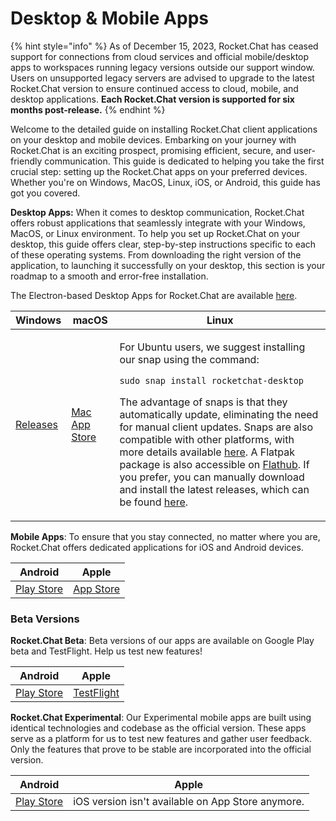 # Desktop & Mobile Apps

{% hint style="info" %}
As of December 15, 2023, Rocket.Chat has ceased support for connections from cloud services and official mobile/desktop apps to workspaces running legacy versions outside our support window. Users on unsupported legacy servers are advised to upgrade to the latest Rocket.Chat version to ensure continued access to cloud, mobile, and desktop applications. **Each Rocket.Chat version is supported for six months post-release.**
{% endhint %}

Welcome to the detailed guide on installing Rocket.Chat client applications on your desktop and mobile devices. Embarking on your journey with Rocket.Chat is an exciting prospect, promising efficient, secure, and user-friendly communication. This guide is dedicated to helping you take the first crucial step: setting up the Rocket.Chat apps on your preferred devices. Whether you're on Windows, MacOS, Linux, iOS, or Android, this guide has got you covered.

**Desktop Apps:** When it comes to desktop communication, Rocket.Chat offers robust applications that seamlessly integrate with your Windows, MacOS, or Linux environment. To help you set up Rocket.Chat on your desktop, this guide offers clear, step-by-step instructions specific to each of these operating systems. From downloading the right version of the application, to launching it successfully on your desktop, this section is your roadmap to a smooth and error-free installation.

The Electron-based Desktop Apps for Rocket.Chat are available [here](https://www.rocket.chat/download-apps).

| Windows                                                                 | macOS                                                                | Linux                                                                                                                                                                                                                                                                                                                                                                                                                                                                                                                                                                                                                                                                                   |
| ----------------------------------------------------------------------- | -------------------------------------------------------------------- | --------------------------------------------------------------------------------------------------------------------------------------------------------------------------------------------------------------------------------------------------------------------------------------------------------------------------------------------------------------------------------------------------------------------------------------------------------------------------------------------------------------------------------------------------------------------------------------------------------------------------------------------------------------------------------------- |
| [Releases](https://github.com/RocketChat/Rocket.Chat.Electron/releases) | [Mac App Store](https://apps.apple.com/app/rocket-chat/id1086818840) | <p>For Ubuntu users, we suggest installing our snap using the command: </p><p><code>sudo snap install rocketchat-desktop</code> </p><p>The advantage of snaps is that they automatically update, eliminating the need for manual client updates. Snaps are also compatible with other platforms, with more details available <a href="https://snapcraft.io/docs/core/install">here</a>. A Flatpak package is also accessible on <a href="https://flathub.org/apps/chat.rocket.RocketChat">Flathub</a>. If you prefer, you can manually download and install the latest releases, which can be found <a href="https://github.com/RocketChat/Rocket.Chat.Electron/releases">here</a>.</p> |

**Mobile Apps**: To ensure that you stay connected, no matter where you are, Rocket.Chat offers dedicated applications for iOS and Android devices.

| Android                                                                                | Apple                                                               |
| -------------------------------------------------------------------------------------- | ------------------------------------------------------------------- |
| [Play Store](https://play.google.com/store/apps/details?id=chat.rocket.android\&pli=1) | [App Store](https://apps.apple.com/us/app/rocket-chat/id1148741252) |

### Beta Versions

**Rocket.Chat Beta**: Beta versions of our apps are available on Google Play beta and TestFlight. Help us test new features!

| Android                                                                         | Apple                                                    |
| ------------------------------------------------------------------------------- | -------------------------------------------------------- |
| [Play Store](https://play.google.com/store/apps/details?id=chat.rocket.android) | [TestFlight](https://testflight.apple.com/join/7I3dLCNT) |

**Rocket.Chat Experimental**: Our Experimental mobile apps are built using identical technologies and codebase as the official version. These apps serve as a platform for us to test new features and gather user feedback. Only the features that prove to be stable are incorporated into the official version.

| Android                                                                             | Apple                                             |
| ----------------------------------------------------------------------------------- | ------------------------------------------------- |
| [Play Store](https://play.google.com/store/apps/details?id=chat.rocket.reactnative) | iOS version isn't available on App Store anymore. |
